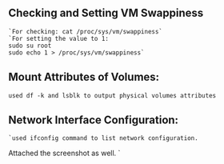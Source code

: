 ## Checking and Setting VM Swappiness
    `For checking: cat /proc/sys/vm/swappiness`
    `For setting the value to 1: 
    sudo su root
    sudo echo 1 > /proc/sys/vm/swappiness`

   ## Mount Attributes of Volumes:
   `used df -k and lsblk to output physical volumes attributes` 




   ## Network Interface Configuration:
    `used ifconfig command to list network configuration. 
   Attached the screenshot as well. ` 
